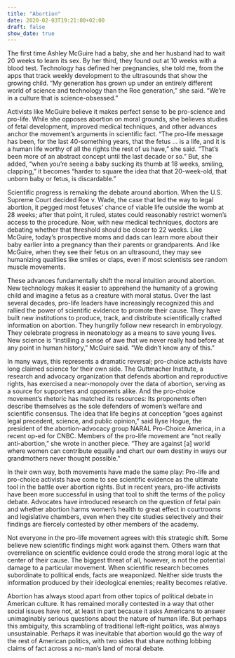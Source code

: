```yaml
---
title: "Abortion"
date: 2020-02-03T19:21:00+02:00
draft: false
show_date: true
---
```


The first time Ashley McGuire had a baby, she and her husband had to wait 20 weeks to learn its sex. By her third, they found out at 10 weeks with a blood test. Technology has defined her pregnancies, she told me, from the apps that track weekly development to the ultrasounds that show the growing child. “My generation has grown up under an entirely different world of science and technology than the Roe generation,” she said. “We’re in a culture that is science-obsessed.”


Activists like McGuire believe it makes perfect sense to be pro-science and pro-life. While she opposes abortion on moral grounds, she believes studies of fetal development, improved medical techniques, and other advances anchor the movement’s arguments in scientific fact. “The pro-life message has been, for the last 40-something years, that the fetus … is a life, and it is a human life worthy of all the rights the rest of us have,” she said. “That’s been more of an abstract concept until the last decade or so.” But, she added, “when you’re seeing a baby sucking its thumb at 18 weeks, smiling, clapping,” it becomes “harder to square the idea that that 20-week-old, that unborn baby or fetus, is discardable.”


Scientific progress is remaking the debate around abortion. When the U.S. Supreme Court decided Roe v. Wade, the case that led the way to legal abortion, it pegged most fetuses’ chance of viable life outside the womb at 28 weeks; after that point, it ruled, states could reasonably restrict women’s access to the procedure. Now, with new medical techniques, doctors are debating whether that threshold should be closer to 22 weeks. Like McGuire, today’s prospective moms and dads can learn more about their baby earlier into a pregnancy than their parents or grandparents. And like McGuire, when they see their fetus on an ultrasound, they may see humanizing qualities like smiles or claps, even if most scientists see random muscle movements.


These advances fundamentally shift the moral intuition around abortion. New technology makes it easier to apprehend the humanity of a growing child and imagine a fetus as a creature with moral status. Over the last several decades, pro-life leaders have increasingly recognized this and rallied the power of scientific evidence to promote their cause. They have built new institutions to produce, track, and distribute scientifically crafted information on abortion. They hungrily follow new research in embryology. They celebrate progress in neonatology as a means to save young lives. New science is “instilling a sense of awe that we never really had before at any point in human history,” McGuire said. “We didn’t know any of this.”


In many ways, this represents a dramatic reversal; pro-choice activists have long claimed science for their own side. The Guttmacher Institute, a research and advocacy organization that defends abortion and reproductive rights, has exercised a near-monopoly over the data of abortion, serving as a source for supporters and opponents alike. And the pro-choice movement’s rhetoric has matched its resources: Its proponents often describe themselves as the sole defenders of women’s welfare and scientific consensus. The idea that life begins at conception “goes against legal precedent, science, and public opinion,” said Ilyse Hogue, the president of the abortion-advocacy group NARAL Pro-Choice America, in a recent op-ed for CNBC. Members of the pro-life movement are “not really anti-abortion,” she wrote in another piece. “They are against [a] world where women can contribute equally and chart our own destiny in ways our grandmothers never thought possible.”


In their own way, both movements have made the same play: Pro-life and pro-choice activists have come to see scientific evidence as the ultimate tool in the battle over abortion rights. But in recent years, pro-life activists have been more successful in using that tool to shift the terms of the policy debate. Advocates have introduced research on the question of fetal pain and whether abortion harms women’s health to great effect in courtrooms and legislative chambers, even when they cite studies selectively and their findings are fiercely contested by other members of the academy.


Not everyone in the pro-life movement agrees with this strategic shift. Some believe new scientific findings might work against them. Others warn that overreliance on scientific evidence could erode the strong moral logic at the center of their cause. The biggest threat of all, however, is not the potential damage to a particular movement. When scientific research becomes subordinate to political ends, facts are weaponized. Neither side trusts the information produced by their ideological enemies; reality becomes relative.


Abortion has always stood apart from other topics of political debate in American culture. It has remained morally contested in a way that other social issues have not, at least in part because it asks Americans to answer unimaginably serious questions about the nature of human life. But perhaps this ambiguity, this scrambling of traditional left-right politics, was always unsustainable. Perhaps it was inevitable that abortion would go the way of the rest of American politics, with two sides that share nothing lobbing claims of fact across a no-man’s land of moral debate.

